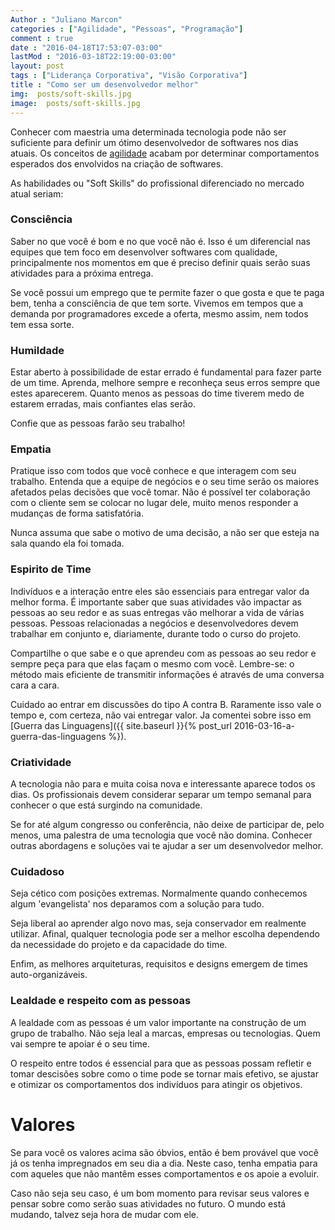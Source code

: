 ```yaml
---
Author : "Juliano Marcon"
categories : ["Agilidade", "Pessoas", "Programação"]
comment : true
date : "2016-04-18T17:53:07-03:00"
lastMod : "2016-03-18T22:19:00-03:00"
layout: post
tags : ["Liderança Corporativa", "Visão Corporativa"]
title : "Como ser um desenvolvedor melhor"
img:  posts/soft-skills.jpg
image:  posts/soft-skills.jpg
---
```


Conhecer com maestria uma determinada tecnologia pode não ser suficiente
para definir um ótimo desenvolvedor de softwares nos dias atuais. Os conceitos
de [agilidade](https://www.manifestoagil.com.br/) acabam por determinar comportamentos
esperados dos envolvidos na criação de softwares.
<!--more-->

As habilidades ou "Soft Skills" do profissional diferenciado no
mercado atual seriam:

### Consciência

Saber no que você é bom e no que você não é. Isso é um diferencial nas equipes que tem foco em desenvolver softwares com qualidade, principalmente nos momentos em que é preciso definir quais serão suas atividades para a próxima entrega.

Se você possui um emprego que te permite fazer o que gosta e que te paga bem, tenha a consciência de que tem sorte. Vivemos em tempos que a demanda por programadores excede a oferta, mesmo assim, nem todos tem essa sorte.

### Humildade

Estar aberto à possibilidade de estar errado é fundamental para fazer parte
de um time. Aprenda, melhore sempre e reconheça seus erros sempre que estes
aparecerem. Quanto menos as pessoas do time tiverem medo de estarem
erradas, mais confiantes elas serão.

Confie que as pessoas farão seu trabalho!

### Empatia

Pratique isso com todos que você conhece e que interagem com seu trabalho. Entenda que a equipe de negócios e o seu time serão os maiores afetados pelas decisões que você tomar. Não é possível ter colaboração com o cliente sem se colocar no lugar dele, muito menos responder a mudanças de forma satisfatória.

Nunca assuma que sabe o motivo de uma decisão, a não ser que esteja na sala quando ela foi tomada.

### Espirito de Time

Indivíduos e a interação entre eles são essenciais para entregar valor da melhor forma.
É importante saber que suas atividades vão impactar as pessoas ao seu redor e as suas entregas vão melhorar a vida de várias pessoas. Pessoas relacionadas a negócios e desenvolvedores devem trabalhar em conjunto e, diariamente, durante todo o curso do projeto.

Compartilhe o que sabe e o que aprendeu com as pessoas ao seu redor e sempre peça para que elas façam o mesmo com você. Lembre-se: o método mais eficiente de transmitir informações é através de uma conversa cara a cara.

Cuidado ao entrar em discussões do tipo A contra B. Raramente isso vale o tempo e, com certeza, não vai entregar valor. Ja comentei sobre isso em [Guerra das Linguagens]({{ site.baseurl }}{% post_url 2016-03-16-a-guerra-das-linguagens %}).

### Criatividade

A tecnologia não para e muita coisa nova e interessante aparece todos os dias. Os profissionais devem considerar separar um tempo semanal para conhecer o que está surgindo na comunidade.

Se for até algum congresso ou conferência, não deixe de participar de, pelo menos, uma
palestra de uma tecnologia que você não domina. Conhecer outras abordagens e
soluções vai te ajudar a ser um desenvolvedor melhor.

### Cuidadoso

Seja cético com posições extremas. Normalmente quando conhecemos algum 'evangelista'
nos deparamos com a solução para tudo.

Seja liberal ao aprender algo novo mas, seja conservador em realmente utilizar. Afinal,
qualquer tecnologia pode ser a melhor escolha dependendo da necessidade do projeto
e da capacidade do time.

Enfim, as melhores arquiteturas, requisitos e designs emergem de times
auto-organizáveis.

### Lealdade e respeito com as pessoas

A lealdade com as pessoas é um valor importante na construção de um grupo de trabalho.
Não seja leal a marcas, empresas ou tecnologias. Quem vai sempre te apoiar é o
seu time.

O respeito entre todos é essencial para que as pessoas possam refletir e tomar descisões sobre como o time pode se tornar mais efetivo, se
ajustar e otimizar os comportamentos dos indivíduos para atingir os objetivos.

# Valores

Se para você os valores acima são óbvios, então é bem provável que você já os tenha
impregnados em seu dia a dia. Neste caso, tenha empatia para com aqueles que não
mantêm esses comportamentos e os apoie a evoluir.

Caso não seja seu caso, é um bom momento para revisar seus valores e pensar sobre
como serão suas atividades no futuro. O mundo está mudando, talvez seja hora de
mudar com ele.
